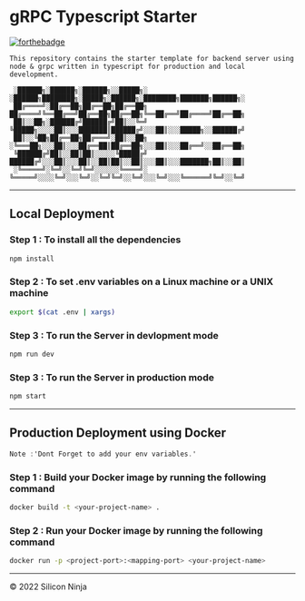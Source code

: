 # gRPC Typescript Starter

[![forthebadge](https://forthebadge.com/images/badges/made-with-typescript.svg)](https://forthebadge.com)

```This repository contains the starter template for backend server using node & grpc written in typescript for production and local development. ```

```
 ░██████╗░██████╗░██████╗░░█████╗░  ░██████╗████████╗░█████╗░██████╗░████████╗███████╗██████╗░
 ██╔════╝░██╔══██╗██╔══██╗██╔══██╗  ██╔════╝╚══██╔══╝██╔══██╗██╔══██╗╚══██╔══╝██╔════╝██╔══██╗
 ██║░░██╗░██████╔╝██████╔╝██║░░╚═╝  ╚█████╗░░░░██║░░░███████║██████╔╝░░░██║░░░█████╗░░██████╔╝
 ██║░░╚██╗██╔══██╗██╔═══╝░██║░░██╗  ░╚═══██╗░░░██║░░░██╔══██║██╔══██╗░░░██║░░░██╔══╝░░██╔══██╗
 ╚██████╔╝██║░░██║██║░░░░░╚█████╔╝  ██████╔╝░░░██║░░░██║░░██║██║░░██║░░░██║░░░███████╗██║░░██║
 ░╚═════╝░╚═╝░░╚═╝╚═╝░░░░░░╚════╝░  ╚═════╝░░░░╚═╝░░░╚═╝░░╚═╝╚═╝░░╚═╝░░░╚═╝░░░╚══════╝╚═╝░░╚═╝
```
----
## </b>Local Deployment</b>
### Step 1 : To install all the dependencies
 
 ```bash
 npm install
 ```
### Step 2 : To set .env variables on a Linux machine or a UNIX machine
 
 ```bash
 export $(cat .env | xargs)
 ```
### Step 3 : To run the Server in devlopment mode
 
 ```bash
 npm run dev
 ```

### Step 3 : To run the Server in production mode
 
 ```bash
 npm start
 ```
---
## <b>Production Deployment using Docker</b>

```csharp
Note :'Dont Forget to add your env variables.'
```
### Step 1 : Build your Docker image by running the following command 
```bash
docker build -t <your-project-name> .
```

### Step 2 : Run your Docker image by running the following command 
```bash
docker run -p <project-port>:<mapping-port> <your-project-name>
```
----
© 2022 Silicon Ninja
